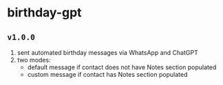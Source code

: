 # birthday-gpt

## `v1.0.0`

1. sent automated birthday messages via WhatsApp and ChatGPT
2. two modes:
   - default message if contact does not have Notes section populated
   - custom message if contact has Notes section populated